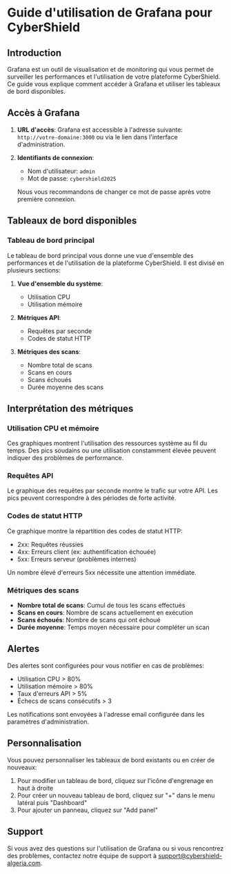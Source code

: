# Guide d'utilisation de Grafana pour CyberShield

## Introduction

Grafana est un outil de visualisation et de monitoring qui vous permet de surveiller les performances et l'utilisation de votre plateforme CyberShield. Ce guide vous explique comment accéder à Grafana et utiliser les tableaux de bord disponibles.

## Accès à Grafana

1. **URL d'accès**: Grafana est accessible à l'adresse suivante: `http://votre-domaine:3000` ou via le lien dans l'interface d'administration.

2. **Identifiants de connexion**:
   - Nom d'utilisateur: `admin`
   - Mot de passe: `cybershield2025`

   Nous vous recommandons de changer ce mot de passe après votre première connexion.

## Tableaux de bord disponibles

### Tableau de bord principal

Le tableau de bord principal vous donne une vue d'ensemble des performances et de l'utilisation de la plateforme CyberShield. Il est divisé en plusieurs sections:

1. **Vue d'ensemble du système**:
   - Utilisation CPU
   - Utilisation mémoire

2. **Métriques API**:
   - Requêtes par seconde
   - Codes de statut HTTP

3. **Métriques des scans**:
   - Nombre total de scans
   - Scans en cours
   - Scans échoués
   - Durée moyenne des scans

## Interprétation des métriques

### Utilisation CPU et mémoire

Ces graphiques montrent l'utilisation des ressources système au fil du temps. Des pics soudains ou une utilisation constamment élevée peuvent indiquer des problèmes de performance.

### Requêtes API

Le graphique des requêtes par seconde montre le trafic sur votre API. Les pics peuvent correspondre à des périodes de forte activité.

### Codes de statut HTTP

Ce graphique montre la répartition des codes de statut HTTP:
- 2xx: Requêtes réussies
- 4xx: Erreurs client (ex: authentification échouée)
- 5xx: Erreurs serveur (problèmes internes)

Un nombre élevé d'erreurs 5xx nécessite une attention immédiate.

### Métriques des scans

- **Nombre total de scans**: Cumul de tous les scans effectués
- **Scans en cours**: Nombre de scans actuellement en exécution
- **Scans échoués**: Nombre de scans qui ont échoué
- **Durée moyenne**: Temps moyen nécessaire pour compléter un scan

## Alertes

Des alertes sont configurées pour vous notifier en cas de problèmes:
- Utilisation CPU > 80%
- Utilisation mémoire > 80%
- Taux d'erreurs API > 5%
- Échecs de scans consécutifs > 3

Les notifications sont envoyées à l'adresse email configurée dans les paramètres d'administration.

## Personnalisation

Vous pouvez personnaliser les tableaux de bord existants ou en créer de nouveaux:

1. Pour modifier un tableau de bord, cliquez sur l'icône d'engrenage en haut à droite
2. Pour créer un nouveau tableau de bord, cliquez sur "+" dans le menu latéral puis "Dashboard"
3. Pour ajouter un panneau, cliquez sur "Add panel"

## Support

Si vous avez des questions sur l'utilisation de Grafana ou si vous rencontrez des problèmes, contactez notre équipe de support à support@cybershield-algeria.com.
